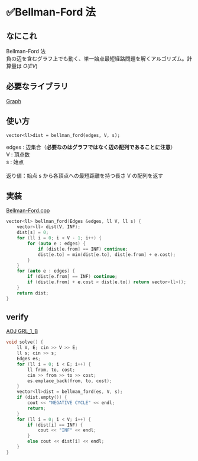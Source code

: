 # ✅Bellman-Ford 法

## なにこれ
Bellman-Ford 法<br>
負の辺を含むグラフ上でも動く、単一始点最短経路問題を解くアルゴリズム。計算量は $O(EV)$ 

## 必要なライブラリ
[Graph](https://github.com/Oxojo/Oxojo-Library/blob/main/Graph/Graph.md)

## 使い方
```
vector<ll>dist = bellman_ford(edges, V, s);
```
edges : 辺集合（**必要なのはグラフではなく辺の配列であることに注意**）<br>
V : 頂点数<br>
s : 始点<br>
<br>
返り値：始点 s から各頂点への最短距離を持つ長さ V の配列を返す

## 実装
[Bellman-Ford.cpp](https://github.com/Oxojo/Oxojo-Library/blob/main/Graph/Bellman-Ford.cpp)
```cpp
vector<ll> bellman_ford(Edges &edges, ll V, ll s) {
    vector<ll> dist(V, INF);
    dist[s] = 0;
    for (ll i = 0; i < V - 1; i++) {
        for (auto e : edges) {
            if (dist[e.from] == INF) continue;
            dist[e.to] = min(dist[e.to], dist[e.from] + e.cost);
        }
    }
    for (auto e : edges) {
        if (dist[e.from] == INF) continue;
        if (dist[e.from] + e.cost < dist[e.to]) return vector<ll>();
    }
    return dist;
}
```

## verify
[AOJ GRL_1_B](https://onlinejudge.u-aizu.ac.jp/courses/library/5/GRL/1/GRL_1_B)
```cpp
void solve() {
	ll V, E; cin >> V >> E;
	ll s; cin >> s;
	Edges es;
	for (ll i = 0; i < E; i++) {
		ll from, to, cost;
		cin >> from >> to >> cost;
		es.emplace_back(from, to, cost);
	}
	vector<ll>dist = bellman_ford(es, V, s);
	if (dist.empty()) {
		cout << "NEGATIVE CYCLE" << endl;
		return;
	}
	for (ll i = 0; i < V; i++) {
		if (dist[i] == INF) {
			cout << "INF" << endl;
		}
		else cout << dist[i] << endl;
	}
}
```
